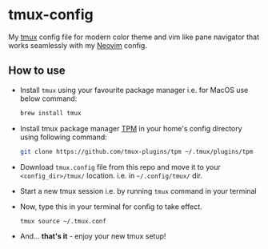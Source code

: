 # tmux-config
My [tmux](https://github.com/tmux/tmux) config file for modern color theme and vim like pane navigator that works seamlessly with my [Neovim](https://github.com/faizan2786/NVChad) config.


## How to use
- Install `tmux` using your favourite package manager i.e. for MacOS use below command:
  ```zsh
  brew install tmux
  ```
- Install tmux package manager [TPM](https://github.com/tmux-plugins/tpm) in your home's config directory using following command:
  ```zsh
  git clone https://github.com/tmux-plugins/tpm ~/.tmux/plugins/tpm
  ```
- Download `tmux.config` file from this repo and move it to your `<config_dir>/tmux/` location. i.e. in `~/.config/tmux/` dir.

- Start a new tmux session i.e. by running `tmux` command in your terminal
- Now, type this in your terminal for config to take effect.
  ```zsh
  tmux source ~/.tmux.conf
  ```
- And... **that's it** - enjoy your new tmux setup!
